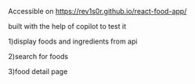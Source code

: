 Accessible on https://rev1s0r.github.io/react-food-app/

built with the help of copilot to test it

1)display foods and ingredients from api

2)search for foods

3)food detail page